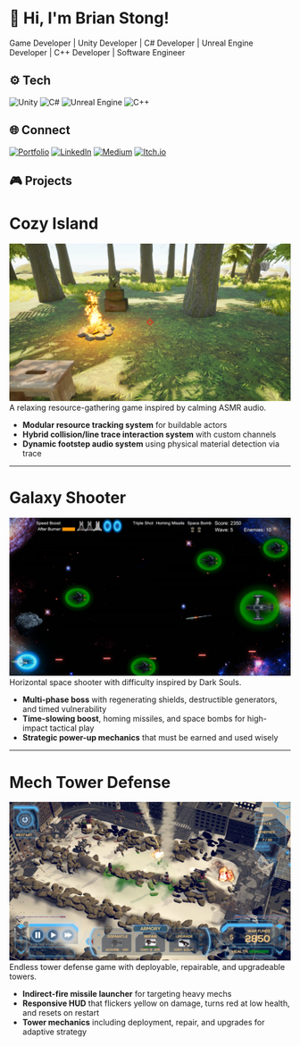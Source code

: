 # 👋 Hi, I'm **Brian Stong**!
Game Developer | Unity Developer | C# Developer | Unreal Engine Developer | C++ Developer | Software Engineer

## ⚙️ Tech
![Unity](https://img.shields.io/badge/Unity-000000?style=for-the-badge&logo=unity&logoColor=white)
![C#](https://img.shields.io/badge/C%23-000000?style=for-the-badge&logo=c-sharp&logoColor=white)
![Unreal Engine](https://img.shields.io/badge/Unreal%20Engine-000?style=for-the-badge&logo=unrealengine&logoColor=white)
![C++](https://img.shields.io/badge/C%2B%2B-000000?style=for-the-badge&logoColor=white)

## 🌐 Connect
[![Portfolio](https://img.shields.io/badge/Portfolio-121212?style=for-the-badge&logo=google-chrome&logoColor=white)](https://briankenjistong.com/)
[![LinkedIn](https://img.shields.io/badge/LinkedIn-0A66C2?style=for-the-badge&logo=linkedin&logoColor=white)](https://www.linkedin.com/in/brian-stong-b36218133/)
[![Medium](https://img.shields.io/badge/Medium-000000?style=for-the-badge&logo=medium&logoColor=white)](https://medium.com/@stonger44)
[![Itch.io](https://img.shields.io/badge/Itch.io-FA5C5C?style=for-the-badge&logo=itchdotio&logoColor=white)](https://stonger44.itch.io/)

## 🎮 Projects

# Cozy Island
<img src="assets/images/CozyIsland_Screenshot.jpg" alt="Cozy Island Screenshot" />
A relaxing resource-gathering game inspired by calming ASMR audio.

- **Modular resource tracking system** for buildable actors
- **Hybrid collision/line trace interaction system** with custom channels
- **Dynamic footstep audio system** using physical material detection via trace

---

# Galaxy Shooter
<img src="assets/images/GalaxyShooter_Screenshot.jpg" alt="Galaxy Shooter Screenshot" />
Horizontal space shooter with difficulty inspired by Dark Souls.

- **Multi-phase boss** with regenerating shields, destructible generators, and timed vulnerability
- **Time-slowing boost**, homing missiles, and space bombs for high-impact tactical play
- **Strategic power-up mechanics** that must be earned and used wisely

---

# Mech Tower Defense
<img src="assets/images/MechTowerDefense_Screenshot.jpg" alt="Mech Tower Defense Screenshot" />
Endless tower defense game with deployable, repairable, and upgradeable towers.

- **Indirect-fire missile launcher** for targeting heavy mechs
- **Responsive HUD** that flickers yellow on damage, turns red at low health, and resets on restart
- **Tower mechanics** including deployment, repair, and upgrades for adaptive strategy
